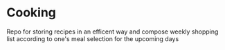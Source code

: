 # Cooking

Repo for storing recipes in an efficent way and compose weekly shopping list according to one's meal selection for the upcoming days
